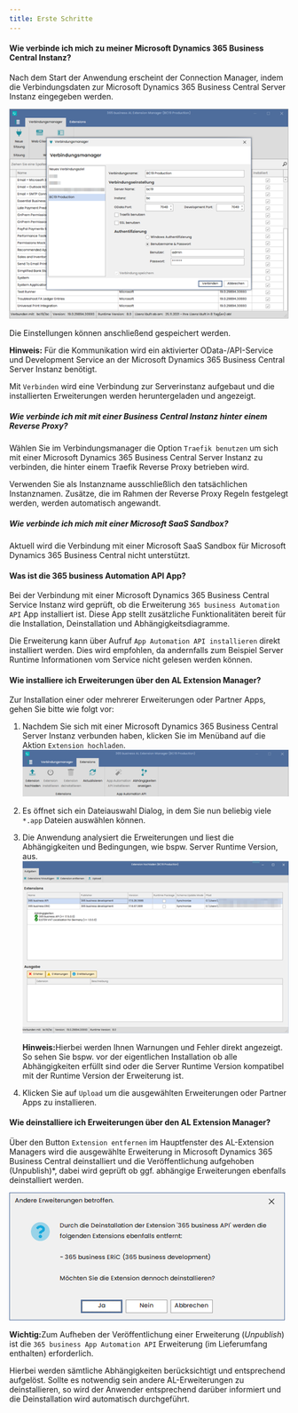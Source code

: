 ```yaml
---
title: Erste Schritte
---
```


#### Wie verbinde ich mich zu meiner Microsoft Dynamics 365 Business Central Instanz?

Nach dem Start der Anwendung erscheint der Connection Manager, indem die Verbindungsdaten zur Microsoft Dynamics 365 Business Central Server Instanz eingegeben werden.

![Verbindungsmanager](/assets/images/365-business-al-extension-manager/connection-manager.de-DE.png)

Die Einstellungen können anschließend gespeichert werden.

<div class="alert alert-info">
    <i class="fa-duotone fa-thin fa-lightbulb fa-lg" style="--fa-secondary-color: #00b7c3; --fa-primary-color: #111111;"></i> <strong>Hinweis:</strong> Für die Kommunikation wird ein aktivierter OData-/API-Service und Development Service an der Microsoft Dynamics 365 Business Central Server Instanz benötigt.
</div>

Mit `Verbinden` wird eine Verbindung zur Serverinstanz aufgebaut und die installierten Erweiterungen werden heruntergeladen und angezeigt.

##### Wie verbinde ich mit mit einer Business Central Instanz hinter einem Reverse Proxy?

Wählen Sie im Verbindungsmanager die Option `Traefik benutzen` um sich mit einer Microsoft Dynamics 365 Business Central Server Instanz zu verbinden, die hinter einem Traefik Reverse Proxy betrieben wird.

Verwenden Sie als Instanzname ausschließlich den tatsächlichen Instanznamen. Zusätze, die im Rahmen der Reverse Proxy Regeln festgelegt werden, werden automatisch angewandt.

##### Wie verbinde ich mich mit einer Microsoft SaaS Sandbox?

Aktuell wird die Verbindung mit einer Microsoft SaaS Sandbox für Microsoft Dynamics 365 Business Central nicht unterstützt.

#### Was ist die 365 business Automation API App?

Bei der Verbindung mit einer Microsoft Dynamics 365 Business Central Service Instanz wird geprüft, ob die Erweiterung `365 business Automation API` App installiert ist. Diese App stellt zusätzliche Funktionalitäten bereit für die Installation, Deinstallation und Abhängigkeitsdiagramme.

Die Erweiterung kann über Aufruf `App Automation API installieren` direkt installiert werden. Dies wird empfohlen, da andernfalls zum Beispiel Server Runtime Informationen vom Service nicht gelesen werden können.

#### Wie installiere ich Erweiterungen über den AL Extension Manager?

Zur Installation einer oder mehrerer Erweiterungen oder Partner Apps, gehen Sie bitte wie folgt vor:

 1. Nachdem Sie sich mit einer Microsoft Dynamics 365 Business Central Server Instanz verbunden haben, klicken Sie im Menüband auf die Aktion `Extension hochladen`.<br>![Extension hochladen](/assets/images/365-business-al-extension-manager/upload-extension-button.de-DE.png)

 2. Es öffnet sich ein Dateiauswahl Dialog, in dem Sie nun beliebig viele `*.app` Dateien auswählen können.
 
 3. Die Anwendung analysiert die Erweiterungen und liest die Abhängigkeiten und Bedingungen, wie bspw. Server Runtime Version, aus.<br>![Extensions hochladen](/assets/images/365-business-al-extension-manager/upload-extension-view.de-DE.png)<br>
    <div class="alert alert-info">
        <i class="fa-duotone fa-thin fa-lightbulb fa-lg" style="--fa-secondary-color: #00b7c3; --fa-primary-color: #111111;"></i> <strong>Hinweis:</strong>Hierbei werden Ihnen Warnungen und Fehler direkt angezeigt. So sehen Sie bspw. vor der eigentlichen Installation ob alle Abhängigkeiten erfüllt sind oder die Server Runtime Version kompatibel mit der Runtime Version der Erweiterung ist.
    </div>

 4. Klicken Sie auf `Upload` um die ausgewählten Erweiterungen oder Partner Apps zu installieren.

#### Wie deinstalliere ich Erweiterungen über den AL Extension Manager?

Über den Button `Extension entfernen` im Hauptfenster des AL-Extension Managers wird die ausgewählte Erweiterung in Microsoft Dynamics 365 Business Central deinstalliert und die Veröffentlichung aufgehoben (Unpublish)*, dabei wird geprüft ob ggf. abhängige Erweiterungen ebenfalls deinstalliert werden.

![Deinstallation Abhängigkeiten](/assets/images/365-business-al-extension-manager/unpublish-extension.de-DE.png)

<div class="alert alert-notice">
    <i class="fa-light fa-hand-point-up fa-lg" style="--fa-secondary-color: #FF0000; --fa-primary-color: #111111; --fa-secondary-opacity: 0.7"></i> <strong>Wichtig:</strong>Zum Aufheben der Veröffentlichung einer Erweiterung (<i>Unpublish</i>) ist die <code>365 business App Automation API</code> Erweiterung (im Lieferumfang enthalten) erforderlich.
</div>

Hierbei werden sämtliche Abhängigkeiten berücksichtigt und entsprechend aufgelöst. Sollte es notwendig sein andere AL-Erweiterungen zu deinstallieren, so wird der Anwender entsprechend darüber informiert und die Deinstallation wird automatisch durchgeführt.